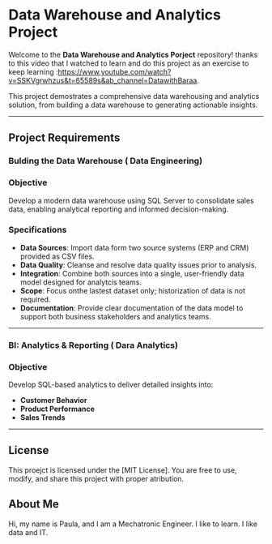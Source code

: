 #  Data Warehouse and Analytics Project
Welcome to the **Data Warehouse and Analytics Porject** repository! thanks to this video that I watched to learn and do this project as an exercise to keep learning :https://www.youtube.com/watch?v=SSKVgrwhzus&t=65589s&ab_channel=DatawithBaraa.

This project demostrates a comprehensive data warehousing and analytics solution, from building a data warehouse to generating actionable insights.

---
 ## Project Requirements
 ### Bulding the Data Warehouse ( Data Engineering)

 ### Objective
Develop a modern data warehouse using SQL Server to consolidate sales data, enabling analytical reporting and informed decision-making.

 ### Specifications
 - **Data Sources**: Import data form two source systems (ERP and CRM) provided as CSV files.
 - **Data Quality**: Cleanse and resolve data quality issues prior to analysis.
 - **Integration**: Combine both sources into a single, user-friendly data model designed for analytcis teams.
 - **Scope**: Focus onthe lastest dataset only; historization of data is not required.
 - **Documentation**: Provide clear documentation of the data model to support both business stakeholders and analytics teams.

 -----

 ### BI: Analytics & Reporting ( Dara Analytics)

 ### Objective
 Develop SQL-based analytics to deliver detailed insights into:
 - **Customer Behavior**
 - **Product Performance**
 - **Sales Trends**

---
## License
This proejct is licensed under the [MIT License]. You are free to use, modify, and share this project with proper atribution.

## About Me

Hi, my name is Paula, and I am a Mechatronic Engineer. I like to learn. I like data and IT.    

